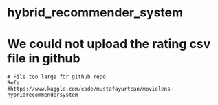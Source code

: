 # hybrid_recommender_system

# We could not upload the rating csv file in github
    # File too large for github repo
    Refs:
    #https://www.kaggle.com/code/mustafayurtcan/movielens-hybridrecommendersystem
